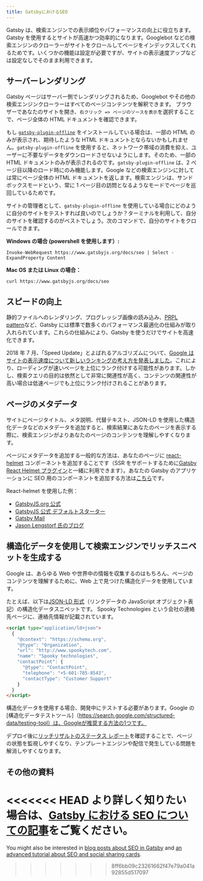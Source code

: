 ```yaml
---
title: GatsbyにおけるSEO
---
```


Gatsby は、検索エンジンでの表示順位やパフォーマンスの向上に役立ちます。Gatsby を使用するとサイトが高速かつ効率的になります。Googlebot などの検索エンジンのクローラーがサイトをクロールしてページをインデックスしてくれるためです。いくつかの機能は設定が必要ですが、サイトの表示速度アップなどは設定なしでそのまま利用できます。

## サーバーレンダリング

Gatsby ページはサーバー側でレンダリングされるため、Googlebot やその他の検索エンジンクローラーはすべてのページコンテンツを解釈できます。
ブラウザーであなたのサイトを開き、`右クリック => ページのソースを表示`を選択することで、ページ全体の HTML ドキュメントを確認できます。

もし [`gatsby-plugin-offline`](/packages/gatsby-plugin-offline/) をインストールしている場合は、一部の HTML のみが表示され、期待したような HTML ドキュメントとならないかもしれません。`gatsby-plugin-offline` を使用すると、ネットワーク帯域の消費を抑え、ユーザーに不要なデータをダウンロードさせないようにします。そのため、一部の HTML ドキュメントのみが表示されるのです。`gatsby-plugin-offline` は、2 ページ目以降のロード時にのみ機能します。Google などの検索エンジンに対しては常にページ全体の HTML ドキュメントを返します。検索エンジンは、サンドボックスモードという、常に 1 ページ目の訪問となるようなモードでページを巡回しているためです。

サイトの管理者として、`gatsby-plugin-offline` を使用している場合にどのように自分のサイトをテストすれば良いのでしょうか？ターミナルを利用して、自分のサイトを確認するのがベストでしょう。次のコマンドで、自分のサイトをクロールできます。

**Windows の場合 (powershell を使用します）:**

```shell
Invoke-WebRequest https://www.gatsbyjs.org/docs/seo | Select -ExpandProperty Content
```

**Mac OS または Linux の場合：**

```shell
curl https://www.gatsbyjs.org/docs/seo
```

## スピードの向上

静的ファイルへのレンダリング、プログレッシブ画像の読み込み、[PRPL pattern](/docs/prpl-pattern/)など、Gatsby には標準で数多くのパフォーマンス最適化の仕組みが取り入れられています。これらの仕組みにより、Gatsby を使うだけでサイトを高速化できます。

2018 年 7 月、「Speed Update」とよばれるアルゴリズムについて、[Google はサイトの表示速度について新しいランキングの考え方を発表しました](https://webmaster-ja.googleblog.com/2018/01/using-page-speed-in-mobile-search.html)。これにより、ローディングが速いページを上位にランク付けする可能性があります。しかし、検索クエリの目的は依然として非常に関連性が高く、コンテンツの関連性が高い場合は低速ページでも上位にランク付けされることがあります。

## ページのメタデータ

サイトにページタイトル、メタ説明、代替テキスト、JSON-LD を使用した構造化データなどのメタデータを追加すると、検索結果にあなたのページを表示する際に、検索エンジンがよりあなたのページのコンテンツを理解しやすくなります。

ページにメタデータを追加する一般的な方法は、あなたのページに [react-helmet](https://github.com/nfl/react-helmet) コンポーネントを追加することです（SSR をサポートするために[Gatsby React Helmet プラグイン](/packages/gatsby-plugin-react-helmet)と一緒に利用できます）。あなたの Gatsby のアプリケーションに SEO 用のコンポーネントを追加する方法は[こちら](https://www.gatsbyjs.org/docs/add-seo-component/)です。

React-helmet を使用した例：

- [GatsbyJS.org 公式](https://github.com/gatsbyjs/gatsby/blob/87ad6e81b9bd78b25d089434600750f5903baaee/www/src/components/package-readme.js#L16-L25)
- [GatsbyJS 公式 デフォルトスターター](https://github.com/gatsbyjs/gatsby/blob/776dc1d6fe8d5ce7b5ea6d884736bb3c76280975/starters/default/src/components/seo.js)
- [Gatsby Mail](https://github.com/DSchau/gatsby-mail/blob/89b467e5654619ffe3073133ef0ae48b4d7502e3/src/components/meta.js)
- [Jason Lengstorf 氏のブログ](https://github.com/jlengstorf/gatsby-theme-jason-blog/blob/e6d25ca927afdc75c759e611d4ba6ba086452bb8/src/components/SEO/SEO.js)

## 構造化データを使用して検索エンジンでリッチスニペットを生成する

Google は、あらゆる Web や世界中の情報を収集するのはもちろん、ページのコンテンツを理解するために、Web 上で見つけた構造化データを使用しています。

たとえば、以下は[JSON-LD 形式](https://developers.google.com/search/docs/guides/intro-structured-data)（リンクデータの JavaScript オブジェクト表記）の構造化データスニペットです。 Spooky Technologies という会社の連絡先ページに、連絡先情報が記載されています。

```html
<script type="application/ld+json">
  {
    "@context": "https://schema.org",
    "@type": "Organization",
    "url": "http://www.spookytech.com",
    "name": "Spooky technologies",
    "contactPoint": {
      "@type": "ContactPoint",
      "telephone": "+5-601-785-8543",
      "contactType": "Customer Support"
    }
  }
</script>
```

構造化データを使用する場合、開発中にテストする必要があります。Google の[構造化データテストツール]（https://search.google.com/structured-data/testing-tool）は、Googleが推奨する方法の1つです。

デプロイ後に[リッチリザルトのステータス レポート](https://support.google.com/webmasters/answer/7552505?hl=ja)を確認することで、ページの状態を監視しやすくなり、テンプレートエンジンや配信で発生している問題を解消しやすくなります。

## その他の資料

<<<<<<< HEAD
より詳しく知りたい場合は、[Gatsby における SEO についての記事](/blog/tags/seo/)をご覧ください。
=======
You might also be interested in [blog posts about SEO in Gatsby](/blog/tags/seo/) and [an advanced tutorial about SEO and social sharing cards](/tutorial/seo-and-social-sharing-cards-tutorial/).
>>>>>>> 8ff6bb09c23261662f47e79a041a92855d517097
